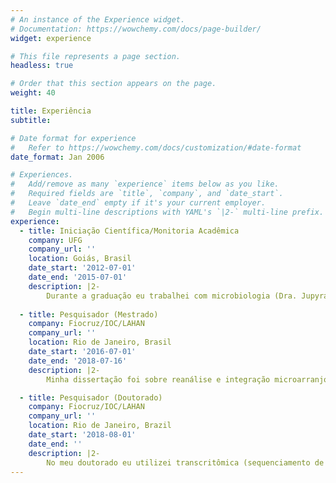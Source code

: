 ```yaml
---
# An instance of the Experience widget.
# Documentation: https://wowchemy.com/docs/page-builder/
widget: experience

# This file represents a page section.
headless: true

# Order that this section appears on the page.
weight: 40

title: Experiência
subtitle:

# Date format for experience
#   Refer to https://wowchemy.com/docs/customization/#date-format
date_format: Jan 2006

# Experiences.
#   Add/remove as many `experience` items below as you like.
#   Required fields are `title`, `company`, and `date_start`.
#   Leave `date_end` empty if it's your current employer.
#   Begin multi-line descriptions with YAML's `|2-` multi-line prefix.
experience:
  - title: Iniciação Científica/Monitoria Acadêmica
    company: UFG
    company_url: ''
    location: Goiás, Brasil
    date_start: '2012-07-01'
    date_end: '2015-07-01'
    description: |2-
        Durante a graduação eu trabalhei com microbiologia (Dra. Jupyracyara Barros), bioquímica (Dr. Geraldo Sadoyama) e biologia molecular (Dra. Adriana Neves), nas quais aprendi sobre cultura celular (eucar. e procar.), extração de ácidos nucleicos, PCR, SELEX para identificação de aptâmeros, clonagem molecular, identificação e teste de compostos antimicrobianos.
                
  - title: Pesquisador (Mestrado)
    company: Fiocruz/IOC/LAHAN
    company_url: ''
    location: Rio de Janeiro, Brasil
    date_start: '2016-07-01'
    date_end: '2018-07-16'
    description: |2-
        Minha dissertação foi sobre reanálise e integração microarranjos em hanseníase para identificar novas vias biólogicas importantes na doença. Durante esse período, adquiri habilidades com RT-qPCR, bioinformática, especialmente de -ômicas, programação, desenho de experimentos e visualização de dados. Por fim, estagiei no laboratório do Dr. Stewart Cole, em Lausana, Suíça, com sequenciamento de RNA, onde também trabalhei em um laboratório de biossegurança nível 3.

  - title: Pesquisador (Doutorado)
    company: Fiocruz/IOC/LAHAN
    company_url: ''
    location: Rio de Janeiro, Brazil
    date_start: '2018-08-01'
    date_end: ''
    description: |2-
        No meu doutorado eu utilizei transcritômica (sequenciamento de RNA) e biologia molecular para identificar biomarcadores e vias biológicas moduladas em hanseníase, visando aplicações translacionais. Trabalhei também em projetos de colaboradores aplicando bioinformática para genômica, como em sequenciamento direcionado de exomas, genotipagem com plataformas de baixa-média vazão e mapeamento de loci de caracteres quantitativos. Em paralelo, aprimorei minhas habilidades com biologia molecular, programação, delineamento experimental, banco de dados e métodos e técnicas visando reprodutibilidade científica.  
---
```

